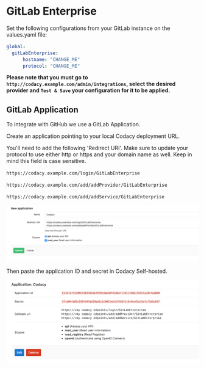# GitLab Enterprise

Set the following configurations from your GitLab instance on the values.yaml file:

```yaml
global:
  gitLabEnterprise:
      hostname: "CHANGE_ME"
      protocol: "CHANGE_ME"
```
**Please note that you must go to `http://codacy.example.com/admin/integrations`, select the desired provider and `Test & Save` your configuration for it to be applied.**

## GitLab Application

To integrate with GitHub we use a GitLab Application.

Create an application pointing to your local Codacy deployment URL.

You'll need to add the following 'Redirect URI'. Make sure to update your protocol to use either http or https and your domain name as well. Keep in mind this field is case sensitive.

`https://codacy.example.com/login/GitLabEnterprise`

`https://codacy.example.com/add/addProvider/GitLabEnterprise`

`https://codacy.example.com/add/addService/GitLabEnterprise`

![GitLab Application](./images/gitlab-application.png)

Then paste the application ID and secret in Codacy Self-hosted.

![GitLab Final Application](./images/gitlab-created-application.png)

